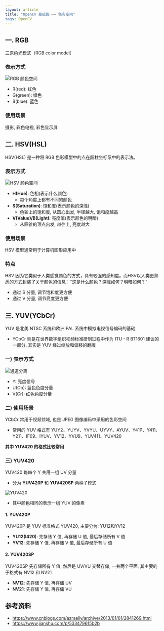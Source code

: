 ```yaml
---
layout: article
title: "OpenCV 基础篇 —— 色彩空间"
tags: OpenCV
---
```


## 一. RGB
三原色光模式（RGB color model）

### 表示方式
![RGB 颜色空间](https://i.loli.net/2019/07/26/5d3a69cd9f6f263496.jpg)

<!--more-->

- R(red): 红色
- G(green): 绿色
- B(blue): 蓝色

### 使用场景
摄影, 彩色电视, 彩色显示屏

## 二. HSV(HSL)
HSV(HSL) 是一种将 RGB 色彩模型中的点在圆柱坐标系中的表示法。

### 表示方式
![HSV 颜色空间](https://i.loli.net/2019/07/26/5d3a69ea25fc692604.png)

- **H(Hue)**: 色相(表示什么颜色)
  - 每个角度上都有不同的颜色
- **S(Saturation)**: 饱和度(表示颜色的深浅)
  - 色轮上的饱和度, 从圆心出发, 半径越大, 饱和度越高 
- **V(Value)/B(Light)**: 亮度值(表示颜色的明暗)
  - 从圆锥的顶点出发, 越往上, 亮度越大 

### 使用场景
HSV 模型通常用于计算机图形应用中

### 特点
HSV 因为它类似于人类感觉颜色的方式，具有较强的感知度。而HSV以人类更熟悉的方式封装了关于颜色的信息：“这是什么颜色？深浅如何？明暗如何？”
- 通过 S 分量, 调节饱和度更方便
- 通过 V 分量, 调节亮度更方便

## 三. YUV(YCbCr)
YUV 是北美 NTSC 系统和欧洲 PAL 系统中模拟电视信号编码的基础
- YCbCr 则是在世界数字组织视频标准研制过程中作为 ITU - R BT1601 建议的一部分, 其实是 YUV 经过缩放和偏移的翻版

### 一) 表示方式
![通道分离](https://i.loli.net/2019/07/26/5d3a69ff9b3c496889.jpg)

- Y: 亮度信号
- U(Cb): 蓝色色度分量
- V(Cr): 红色色度分量

### 二) 使用场景
YCbCr 常用于视频领域, 也是 JPEG 图像编码中采用的色彩空间
- 常用的 YUV 格式有 YUY2、YUYV、YVYU、UYVY、AYUV、Y41P、Y411、Y211、IF09、IYUV、YV12、YVU9、YUV411、YUV420

**其中 YUV420 的格式比较常用**

### 三) YUV420
YUV420 每四个 Y 共用一组 UV 分量
- 分为 **YUV420P** 和 **YUV420SP** 两种子模式

![YUV420](https://i.loli.net/2019/07/26/5d3a6a175970031696.png)

- 其中颜色相同的表示一组 YUV 的像素

#### 1. YUV420P
YUV420P 是 YUV 标准格式 YUV420, 主要分为: YU12和YV12
- **YU12(I420)**: 先存储 Y 值, 再存储 U 值, 最后存储所有 V 值
- **YV12**: 先存储 Y 值, 再存储 V 值, 最后存储所有 U 值

#### 2. YUV420SP
YUV420SP 先存储所有 Y 值, 然后是 UV/VU 交替存储, 一共两个平面, 其主要的子格式有 NV12 和 NV21
- **NV12**: 先存储 Y 值, 再存储 UV
- **NV21**: 先存储 Y 值, 再存储 VU

## 参考资料
- https://www.cnblogs.com/azraelly/archive/2013/01/01/2841269.html
- https://www.jianshu.com/p/533479615b2b